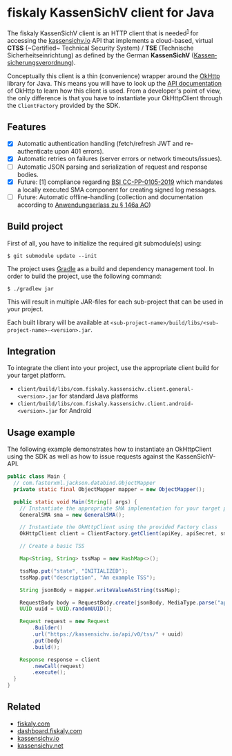 # fiskaly KassenSichV client for Java

The fiskaly KassenSichV client is an HTTP client that is needed<sup>[1](#fn1)</sup> for accessing the [kassensichv.io](https://kassensichv.io) API that implements a cloud-based, virtual **CTSS** (~Certified~ Technical Security System) / **TSE** (Technische Sicherheitseinrichtung) as defined by the German **KassenSichV** ([Kassen­sich­er­ungsver­ord­nung](https://www.bundesfinanzministerium.de/Content/DE/Downloads/Gesetze/2017-10-06-KassenSichV.pdf)).

Conceptually this client is a thin (convenience) wrapper around the [OkHttp](https://square.github.io/okhttp)
library for Java. This means you will have to look up the
[API documentation](https://square.github.io/okhttp/) of OkHttp to learn 
how this client is used. From a developer's point of view, the only difference
is that you have to instantiate your OkHttpClient through the ```ClientFactory``` provided by the SDK.

## Features

- [X] Automatic authentication handling (fetch/refresh JWT and re-authenticate upon 401 errors).
- [X] Automatic retries on failures (server errors or network timeouts/issues).
- [ ] Automatic JSON parsing and serialization of request and response bodies.
- [X] Future: [<a name="fn1">1</a>] compliance regarding [BSI CC-PP-0105-2019](https://www.bsi.bund.de/SharedDocs/Downloads/DE/BSI/Zertifizierung/Reporte/ReportePP/pp0105b_pdf.pdf?__blob=publicationFile&v=7) which mandates a locally executed SMA component for creating signed log messages. 
- [ ] Future: Automatic offline-handling (collection and documentation according to [Anwendungserlass zu § 146a AO](https://www.bundesfinanzministerium.de/Content/DE/Downloads/BMF_Schreiben/Weitere_Steuerthemen/Abgabenordnung/AO-Anwendungserlass/2019-06-17-einfuehrung-paragraf-146a-AO-anwendungserlass-zu-paragraf-146a-AO.pdf?__blob=publicationFile&v=1))

## Build project

First of all, you have to initialize the required git submodule(s) using:

```
$ git submodule update --init
```

The project uses [Gradle](https://gradle.org/) as a build and dependency management tool.
In order to build the project, use the following command:

```
$ ./gradlew jar
```

This will result in multiple JAR-files for each sub-project that can be used in your project.

Each built library will be available at ```<sub-project-name>/build/libs/<sub-project-name>-<version>.jar```.


## Integration
To integrate the client into your project, use the appropriate client build for your target platform.

* `client/build/libs/com.fiskaly.kassensichv.client.general-<version>.jar` for standard Java platforms
* `client/build/libs/com.fiskaly.kassensichv.client.android-<version>.jar` for Android

## Usage example

The following example demonstrates how to instantiate an OkHttpClient using the SDK
as well as how to issue requests against the KassenSichV-API.

```java
public class Main {
  // com.fasterxml.jackson.databind.ObjectMapper
  private static final ObjectMapper mapper = new ObjectMapper(); 

  public static void Main(String[] args) {
    // Instantiate the appropriate SMA implementation for your target platform
    GeneralSMA sma = new GeneralSMA();

    // Instantiate the OkHttpClient using the provided Factory class
    OkHttpClient client = ClientFactory.getClient(apiKey, apiSecret, sma);

    // Create a basic TSS

    Map<String, String> tssMap = new HashMap<>();

    tssMap.put("state", "INITIALIZED");
    tssMap.put("description", "An example TSS");

    String jsonBody = mapper.writeValueAsString(tssMap);

    RequestBody body = RequestBody.create(jsonBody, MediaType.parse("application/json"));
    UUID uuid = UUID.randomUUID();

    Request request = new Request
        .Builder()
        .url("https://kassensichv.io/api/v0/tss/" + uuid)
        .put(body)
        .build();

    Response response = client
        .newCall(request)
        .execute();
  }
}
```

## Related

- [fiskaly.com](https://fiskaly.com)
- [dashboard.fiskaly.com](https://dashboard.fiskaly.com)
- [kassensichv.io](https://kassensichv.io)
- [kassensichv.net](https://kassensichv.net)
